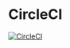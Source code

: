 # CircleCI
[![CircleCI](https://circleci.com/gh/createbest/pc_circleci/tree/master.svg?style=svg)](https://circleci.com/gh/brunomrlima/workflows/new_android_app)
